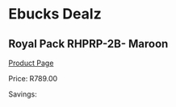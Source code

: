 
# Ebucks Dealz
## Royal Pack RHPRP-2B- Maroon
[Product Page](https://www.ebucks.com/web/shop/productSelected.do?prodId=1205754254&catId=704985963)

Price: R789.00

Savings: 


	